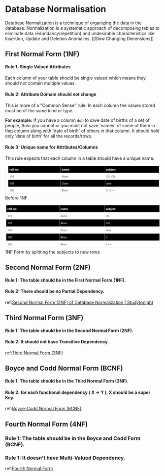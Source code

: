 # Database Normalisation

Database Normalization is a technique of organizing the data in the database. Normalization is a systematic approach of decomposing tables to eliminate data redundancy(repetition) and undesirable characteristics like Insertion, Update and Deletion Anomalies. [[Slow Changing Dimensions]] 

## **First Normal Form (1NF)**

#### **Rule 1: Single Valued Attributes**

Each column of your table should be single valued which means they should not contain multiple values.

#### **Rule 2: Attribute Domain should not change**

This is more of a "Common Sense" rule. In each column the values stored must be of the same kind or type.

**For example:** If you have a column `dob` to save date of births of a set of people, then you cannot or you must not save 'names' of some of them in that column along with 'date of birth' of others in that column. It should hold only 'date of birth' for all the records/rows.

#### **Rule 3: Unique name for Attributes/Columns**

This rule expects that each column in a table should have a unique name.

![Before 1NF](_assets/f11.png)
														Before 1NF

![1NF Form by splitting the subjects to new rows](_assets/f12.png)
							1NF Form by splitting the subjects to new rows

## Second Normal Form (2NF)

#### **Rule 1:** The table should be in the First Normal Form (1NF).

#### **Rule 2:** There should be no Partial Dependency.

ref:[Second Normal Form (2NF) of Database Normalization | Studytonight](https://www.studytonight.com/dbms/second-normal-form.php)

## Third Normal Form (3NF)

#### **Rule 1:** The table should be in the Second Normal Form (2NF).

#### **Rule 2: It should not have Transitive Dependency.**

ref:[Third Normal Form (3NF)](https://www.studytonight.com/dbms/third-normal-form.php)

## Boyce and Codd Normal Form (BCNF)

#### **Rule 1:** The table should be in the Third Normal Form (3NF).

#### **Rule 2: for each functional dependency ( X → Y ), X should be a super Key**.

ref:[Boyce-Codd Normal Form (BCNF)](https://www.studytonight.com/dbms/boyce-codd-normal-form.php)

## Fourth Normal Form (4NF)

### **Rule 1:** The table should be in the Boyce and Codd Form (BCNF).

### **Rule 1: It doesn't have Multi-Valued Dependency**.

ref:[Fourth Normal Form](https://www.studytonight.com/dbms/fourth-normal-form.php)